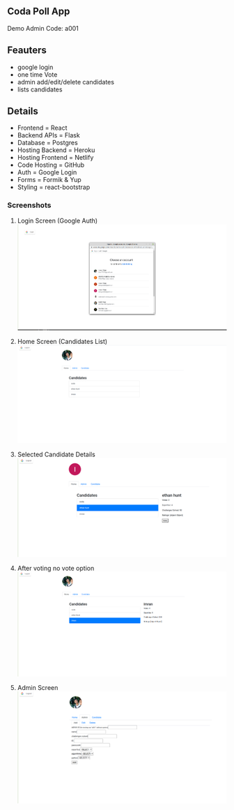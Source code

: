 ## Coda Poll App

Demo Admin Code: a001

## Feauters

- google login
- one time Vote
- admin add/edit/delete candidates
- lists candidates

## Details

- Frontend = React
- Backend APIs = Flask
- Database = Postgres
- Hosting Backend = Heroku
- Hosting Frontend = Netlify
- Code Hosting = GitHub
- Auth = Google Login
- Forms = Formik & Yup
- Styling = react-bootstrap

### Screenshots

1. Login Screen (Google Auth)
![](./images/coda1.png)

2. Home Screen (Candidates List)
![](./images/coda2.png)

3. Selected Candidate Details
![](./images/coda5.png)

4. After voting no vote option
![](./images/coda3.png)

5. Admin Screen
![](./images/coda4.png)



